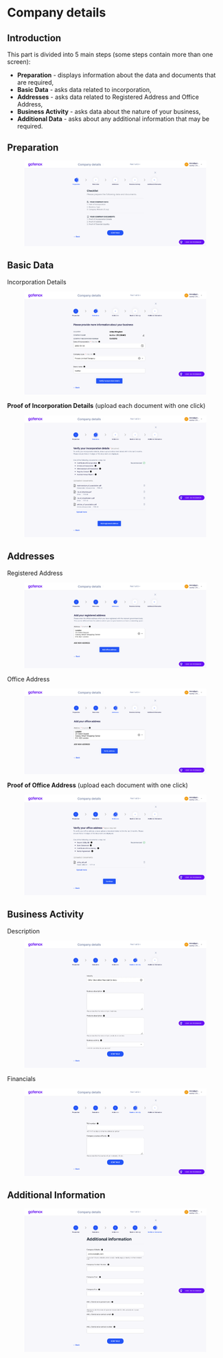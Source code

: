 # Company details

## Introduction

This part is divided into 5 main steps (some steps contain more than one screen):

* **Preparation** - displays information about the data and documents that are required,
* **Basic Data** - asks data related to incorporation,
* **Addresses** - asks data related to Registered Address and Office Address,
* **Business Activity** - asks data about the nature of your business,
* **Additional Data** - asks about any additional information that may be required.

## **Preparation**

<figure><img src="../../Images/preparation.png" alt=""><figcaption></figcaption></figure>

## **Basic Data**&#x20;

Incorporation Details

<figure><img src="../../Images/basic_data.png" alt=""><figcaption></figcaption></figure>

**Proof of Incorporation Details** (upload each document with one click)

<figure><img src="../../Images/proof_of_incorp.png" alt=""><figcaption></figcaption></figure>

## **Addresses**

Registered Address

<figure><img src="../../Images/reg_address.png" alt=""><figcaption></figcaption></figure>

Office Address

<figure><img src="../../Images/office_addr.png" alt=""><figcaption></figcaption></figure>

**Proof of Office Address** (upload each document with one click)

<figure><img src="../../Images/proof_of_office_addr.png" alt=""><figcaption></figcaption></figure>

## **Business Activity**

Description

<figure><img src="../../Images/business_act.png" alt=""><figcaption></figcaption></figure>

Financials

<figure><img src="../../Images/finanscials.png" alt=""><figcaption></figcaption></figure>

## **Additional Information**

<figure><img src="../../Images/add_info.png" alt=""><figcaption></figcaption></figure>
